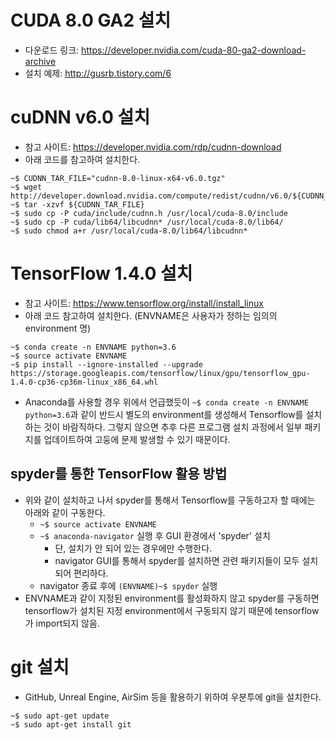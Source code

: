 # CUDA 8.0 GA2 설치
* 다운로드 링크: https://developer.nvidia.com/cuda-80-ga2-download-archive
* 설치 예제: http://gusrb.tistory.com/6

# cuDNN v6.0 설치
* 참고 사이트: https://developer.nvidia.com/rdp/cudnn-download
* 아래 코드를 참고하여 설치한다.
```
~$ CUDNN_TAR_FILE="cudnn-8.0-linux-x64-v6.0.tgz"
~$ wget http://developer.download.nvidia.com/compute/redist/cudnn/v6.0/${CUDNN_TAR_FILE}
~$ tar -xzvf ${CUDNN_TAR_FILE}
~$ sudo cp -P cuda/include/cudnn.h /usr/local/cuda-8.0/include
~$ sudo cp -P cuda/lib64/libcudnn* /usr/local/cuda-8.0/lib64/
~$ sudo chmod a+r /usr/local/cuda-8.0/lib64/libcudnn*
```

# TensorFlow 1.4.0 설치
* 참고 사이트: https://www.tensorflow.org/install/install_linux
* 아래 코드 참고하여 설치한다. (ENVNAME은 사용자가 정하는 임의의 environment 명)
```
~$ conda create -n ENVNAME python=3.6
~$ source activate ENVNAME
~$ pip install --ignore-installed --upgrade https://storage.googleapis.com/tensorflow/linux/gpu/tensorflow_gpu-1.4.0-cp36-cp36m-linux_x86_64.whl
```
* Anaconda를 사용할 경우 위에서 언급했듯이 `~$ conda create -n ENVNAME python=3.6`과 같이 반드시 별도의 environment를 생성해서 Tensorflow를 설치하는 것이 바람직하다. 그렇지 않으면 추후 다른 프로그램 설치 과정에서 일부 패키지를 업데이트하여 고둥에 문제 발생할 수 있기 때문이다.

## spyder를 통한 TensorFlow 활용 방법
* 위와 같이 설치하고 나서 spyder를 통해서 Tensorflow를 구동하고자 할 때에는 아래와 같이 구동한다.
  * `~$ source activate ENVNAME`
  * `~$ anaconda-navigator` 실행 후 GUI 환경에서 'spyder' 설치
    * 단, 설치가 안 되어 있는 경우에만 수행한다.
    * navigator GUI를 통해서 spyder를 설치하면 관련 패키지들이 모두 설치되어 편리하다.
  * navigator 종료 후에 `(ENVNAME)~$ spyder` 실행
* ENVNAME과 같이 지정된 environment를 활성화하지 않고 spyder를 구동하면 tensorflow가 설치된 지정 environment에서 구동되지 않기 때문에 tensorflow가 import되지 않음.

# git 설치
* GitHub, Unreal Engine, AirSim 등을 활용하기 위하여 우분투에 git을 설치한다.
```
~$ sudo apt-get update
~$ sudo apt-get install git
```
